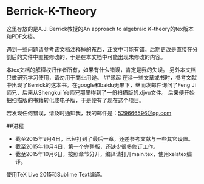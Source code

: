 # Berrick-K-Theory
这里存放的是A.J. Berrick教授的An approach to algebraic $K$-theory的tex版本和PDF文档。

遇到一些问题请参考该文档注释掉的东西，正文中可能有错。后期更改是直接在分割后的文件中直接修改的，于是在本文档中可能出现未修改的内容。

本tex文档的解释权归作者所有，如果有什么错误，肯定是我的失误。
另外本文档只做研究学习使用，请勿用于商业用途。
##缘起
在读一些文章或书时，参考文献中出现了Berrick的这本书。在google和baidu无果下，继而发邮件询问了Feng Ji师兄，后来从Shengkui Ye师兄那里得到了一份扫描版的.djvu文件。
后来便开始把扫描版的书籍转化成电子版，于是便有了现在这个项目。

若发现任何错误，请及时通知我，我的邮件是：529666596@qq.com

##进程
- 截至2015年9月4日，已经打到了最后一章，还差参考文献与一些其它设置。
- 截至2015年10月4日，第一个完整版，还缺少很多修订工作。
- 截至2015年10月6日，按照章节分开，编译请打开main.tex，使用xelatex编译。

使用TeX Live 2015和Sublime Text编译。
